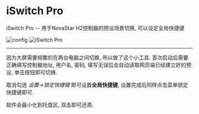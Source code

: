 iSwitch Pro
====

iSwitch Pro -- 用于NovaStar H2控制器的预设场景切换, 可以设定全局快捷键

![config](./config.png)
![iSwitch Pro](./isw.png)

---

因为大屏需要频繁的在两台电脑之间切换, 所以做了这个小工具.
首次启动后需要正确填写控制器地址, 用户名, 密码, 填写无误后会自动读取网页端已经建立好的预设, 单击按钮即可切换.

取消勾选 *设置->锁定快捷键* 即可设置**全局快捷键**, 设置完成后同样点击菜单锁定快捷键即可. 

软件会最小化到托盘区, 双击即可还原.

